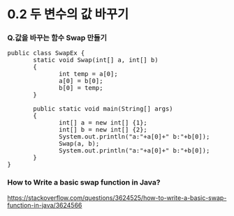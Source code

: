 # 0.2 두 변수의 값 바꾸기
### Q.값을 바꾸는 함수 Swap 만들기

<pre>
public class SwapEx {
       static void Swap(int[] a, int[] b)
       {
              int temp = a[0];
              a[0] = b[0];
              b[0] = temp;
       }

       public static void main(String[] args)
       {
              int[] a = new int[] {1};
              int[] b = new int[] {2};
              System.out.println("a:"+a[0]+" b:"+b[0]);
              Swap(a, b);
              System.out.println("a:"+a[0]+" b:"+b[0]);
       }
}
</pre>

### How to Write a basic swap function in Java?
https://stackoverflow.com/questions/3624525/how-to-write-a-basic-swap-function-in-java/3624566
